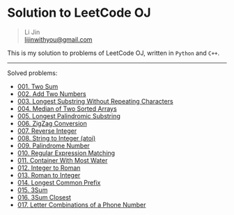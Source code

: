 # Solution to LeetCode OJ

> Li Jin <br>
> lijinwithyou@gmail.com <br>

This is my solution to problems of LeetCode OJ, written in `Python` and `C++`.

----

Solved problems:
- [001. Two Sum](https://leetcode.com/problems/two-sum/)
- [002. Add Two Numbers](https://leetcode.com/problems/add-two-numbers/)
- [003. Longest Substring Without Repeating Characters](https://leetcode.com/problems/longest-substring-without-repeating-characters/)
- [004. Median of Two Sorted Arrays](https://leetcode.com/problems/median-of-two-sorted-arrays/)
- [005. Longest Palindromic Substring](https://leetcode.com/problems/longest-palindromic-substring/)
- [006. ZigZag Conversion](https://leetcode.com/problems/zigzag-conversion/)
- [007. Reverse Integer](https://leetcode.com/problems/reverse-integer/)
- [008. String to Integer (atoi)](https://leetcode.com/problems/string-to-integer-atoi/)
- [009. Palindrome Number](https://leetcode.com/problems/palindrome-number/)
- [010. Regular Expression Matching](https://leetcode.com/problems/regular-expression-matching/)
- [011. Container With Most Water](https://leetcode.com/problems/container-with-most-water/)
- [012. Integer to Roman](https://leetcode.com/problems/integer-to-roman/)
- [013. Roman to Integer](https://leetcode.com/problems/roman-to-integer/)
- [014. Longest Common Prefix](https://leetcode.com/problems/longest-common-prefix/)
- [015. 3Sum](https://leetcode.com/problems/3sum/)
- [016. 3Sum Closest](https://leetcode.com/problems/3sum-closest/)
- [017. Letter Combinations of a Phone Number](https://leetcode.com/problems/letter-combinations-of-a-phone-number/)
